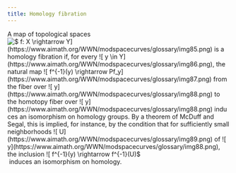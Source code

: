 ```yaml
---
title: Homology fibration
---
```


A map of topological spaces ![$ f: X \rightarrow Y$](https://www.aimath.org/WWN/modspacecurves/glossary/img85.png) is a homology fibration if, for every ![$ y \in Y$](https://www.aimath.org/WWN/modspacecurves/glossary/img86.png), the natural map ![$ f^{-1}(y)
\rightarrow Pf_y$](https://www.aimath.org/WWN/modspacecurves/glossary/img87.png) from the fiber over ![$ y$](https://www.aimath.org/WWN/modspacecurves/glossary/img88.png) to the homotopy fiber over ![$ y$](https://www.aimath.org/WWN/modspacecurves/glossary/img88.png) induces an isomorphism on homology groups. By a theorem of McDuff and Segal, this is implied, for instance, by the condition that for sufficiently small neighborhoods ![$ U$](https://www.aimath.org/WWN/modspacecurves/glossary/img89.png) of ![$ y$](https://www.aimath.org/WWN/modspacecurves/glossary/img88.png), the inclusion ![$ f^{-1}(y)
\rightarrow f^{-1}(U)$](https://www.aimath.org/WWN/modspacecurves/glossary/img90.png) induces an isomorphism on homology.
